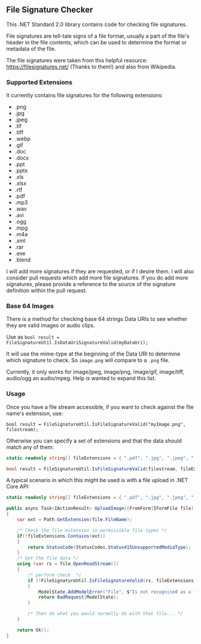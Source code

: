 ﻿
## File Signature Checker

This .NET Standard 2.0 library contains code for checking file signatures. 

File signatures are tell-tale signs of a file format, usually a part of the file's header in the file contents, which can be used
to determine the format or metadata of the file.

The file signatures were taken from this helpful resource: https://filesignatures.net/ (Thanks to them!) and also from Wikipedia.

### Supported Extensions

It currently contains file signatures for the following extensions:
- .png
- .jpg
- .jpeg
- .tif
- .tiff
- .webp
- .gif
- .doc
- .docx
- .ppt
- .pptx
- .xls
- .xlsx
- .rtf
- .pdf
- .mp3
- .wav
- .avi
- .ogg
- .mpg
- .m4a
- .xml
- .rar
- .exe
- .blend

I will add more signatures if they are requested, or if I desire them.  I will also consider pull requests which add more file
signatures.  If you do add more signatures, please provide a reference to the source of the signature definition within the 
pull request.

### Base 64 Images

There is a method for checking base 64 strings Data URIs to see whether they are valid images or audio clips.

Use as `bool result = FileSignatureUtil.IsDataUriSignatureValid(myDataUri);`

It will use the mime-type at the beginning of the Data URI to determine which signature to check.  So `image.png` will compare to a `.png` file.

Currently, it only works for image/jpeg, image/png, image/gif, image/tiff, audio/ogg an audio/mpeg.  Help is wanted to expand this list.

### Usage

Once you have a file stream accessible, if you want to check against the file name's extension, use:

`bool result = FileSignatureUtil.IsFileSignatureValid("myImage.png", filestream);`

Otherwise you can specify a set of extensions and that the data should match any of them:

```c#
static readonly string[] fileExtensions = { ".pdf", ".jpg", ".jpeg", ".png" };

bool result = FileSignatureUtil.IsFileSignatureValid(filestream, fileExtensions);
```

A typical scenario in which this might be used is with a file upload in .NET Core API:

```c#
static readonly string[] fileExtensions = { ".pdf", ".jpg", ".jpeg", ".png" };

public async Task<IActionResult> UploadImage([FromForm]IFormFile file)
{
    var ext = Path.GetExtension(file.FileName);

    /* Check the file extension in permissible file types */
    if(!fileExtensions.Contains(ext))
    {
        return StatusCode(StatusCodes.Status415UnsupportedMediaType);
    }
    /* Get the file data */
    using (var rs = file.OpenReadStream())
    {
        /* perform check  */
        if (!FileSignatureUtil.IsFileSignatureValid(rs, fileExtensions))
        {
            ModelState.AddModelError("File", $"Is not recognised as a {ext} file.");
            return BadRequest(ModelState);
        }

        /* Then do what you would normally do with that file... */
    }

    return Ok();
}

```

